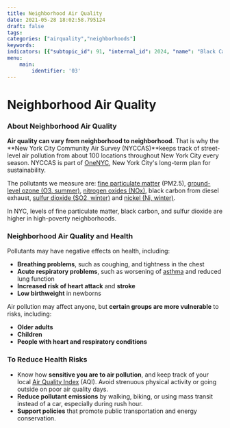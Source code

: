 ```yaml
---
title: Neighborhood Air Quality
date: 2021-05-28 18:02:58.795124
draft: false
tags: 
categories: ["airquality","neighborhoods"]
keywords: 
indicators: [{"subtopic_id": 91, "internal_id": 2024, "name": "Black Carbon", "URL": "https://a816-dohbesp.nyc.gov/IndicatorPublic/VisualizationData.aspx?id=2024,719b87,91,Summarize"}, {"subtopic_id": 91, "internal_id": 2023, "name": "Fine Particulate Matter (PM2.5)", "URL": "https://a816-dohbesp.nyc.gov/IndicatorPublic/VisualizationData.aspx?id=2023,719b87,91,Summarize"}, {"subtopic_id": 91, "internal_id": 2028, "name": "Nitric Oxide (NO)", "URL": "https://a816-dohbesp.nyc.gov/IndicatorPublic/VisualizationData.aspx?id=2028,719b87,91,Summarize"}, {"subtopic_id": 91, "internal_id": 2025, "name": "Nitrogen Dioxide (NO2)", "URL": "https://a816-dohbesp.nyc.gov/IndicatorPublic/VisualizationData.aspx?id=2025,719b87,91,Summarize"}, {"subtopic_id": 91, "internal_id": 2027, "name": "Ozone (O3)", "URL": "https://a816-dohbesp.nyc.gov/IndicatorPublic/VisualizationData.aspx?id=2027,719b87,91,Summarize"}, {"subtopic_id": 91, "internal_id": 2026, "name": "Sulfur Dioxide (SO2)", "URL": "https://a816-dohbesp.nyc.gov/IndicatorPublic/VisualizationData.aspx?id=2026,719b87,91,Summarize"}]
menu:
    main:
        identifier: '03'
---
```

# Neighborhood Air Quality
### About Neighborhood Air Quality


**Air quality can vary** **from neighborhood to neighborhood**. That is why the **New York City Community Air Survey (NYCCAS)**keeps track of street-level air pollution from about 100 locations throughout New York City every season. NYCCAS is part of [OneNYC](http://www1.nyc.gov/html/onenyc/index.html "OneNYC"), New York City's long-term plan for sustainability.


The pollutants we measure are: [fine particulate matter](http://a816-dohbesp.nyc.gov/IndicatorPublic/Glossary.aspx?#Fine_particulate_matter) (PM2.5), [ground-level ozone (O3, summer)](http://a816-dohbesp.nyc.gov/IndicatorPublic/Glossary.aspx#Ground_level_ozone%20), [nitrogen oxides (NOx)](http://a816-dohbesp.nyc.gov/IndicatorPublic/Glossary.aspx#Nitrogen_oxides), black carbon from diesel exhaust, [sulfur dioxide (SO2, winter)](http://a816-dohbesp.nyc.gov/IndicatorPublic/Glossary.aspx#Sulfur_dioxide) and [nickel (Ni, winter)](http://a816-dohbesp.nyc.gov/IndicatorPublic/Glossary.aspx#Nickel).


In NYC, levels of fine particulate matter, black carbon, and sulfur dioxide are higher in high-poverty neighborhoods.


### Neighborhood Air Quality and Health


Pollutants may have negative effects on health, including:


* **Breathing problems**, such as coughing, and tightness in the chest
* **Acute respiratory problems**, such as worsening of [asthma](http://www1.nyc.gov/site/doh/health/health-topics/asthma.page "Asthma") and reduced lung function
* **Increased risk of heart attack** and **stroke**
* **Low birthweight** in newborns


Air pollution may affect anyone, but **certain groups are more vulnerable** to risks, including:


* **Older adults**
* **Children**
* **People with heart and respiratory conditions**


### To Reduce Health Risks


* Know how **sensitive you are to air pollution**, and keep track of your local [Air Quality Index](http://www.dec.ny.gov/cfmx/extapps/aqi/aqi_forecast.cfm "Air quality index") (AQI). Avoid strenuous physical activity or going outside on poor air quality days.
* **Reduce pollutant emissions** by walking, biking, or using mass transit instead of a car, especially during rush hour.
* **Support policies** that promote public transportation and energy conservation.

